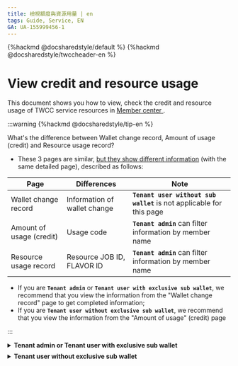 ```yaml
---
title: 檢視額度與資源用量 | en
tags: Guide, Service, EN
GA: UA-155999456-1
---
```


{%hackmd @docsharedstyle/default %}
{%hackmd @docsharedstyle/twccheader-en %}


# View credit and resource usage

This document shows you how to view, check the credit and resource usage of TWCC service resources in [<ins>Member center <i class="fa fa-question-circle fa-question-circle-for-service" aria-hidden="true"></i></ins>](https://man.twcc.ai/@twsdocs/howto-service-access-service-en).

:::warning
{%hackmd @docsharedstyle/tip-en %}

What's the difference between Wallet change record, Amount of usage (credit) and Resource usage record?

- These 3 pages are similar, <ins>but they show different information</ins> (with the same detailed page), described as follows:

| Page | Differences | Note |
| -------- | -------- | -------- |
| Wallet change record    | Information of wallet change    | **`Tenant user without sub wallet`** is not applicable  for this page   |
| Amount of usage (credit)     |  Usage code  |  **`Tenant admin`** can filter information by member name    | 
| Resource usage record     | Resource JOB ID,  FLAVOR ID  |  **`Tenant admin`** can filter information by member name    |

- If you are **`Tenant admin`** or **`Tenant user with exclusive sub wallet`**, we recommend that you view the information from the "Wallet change record" page to get completed information;
- If you are **`Tenant user without exclusive sub wallet`**, we recommend that you view the information from the "Amount of usage" (credit) page

:::

<!-- 1 start -->

<details class="docspoiler">

<summary><b>Tenant admin or Tenant user with exclusive sub wallet</b></summary>

<br>

If you are"**Tenant admin**" or "**Tenant user with exclusive sub wallet**", please follow the steps to view the wallet change records and the corresponding amount of credit usage and resource usage:

### Step 1. Choose the project 

After entering Member Center, click "**Projects**" > "**My Projects**" > choose the project you'd like to view the resource usage.


### Step 2. Wallet change record

click "**Wallet change record**" > click "**Wallet**"^[1]^ > "**Choose date**" > "**Service**"^[2]^ > click "**Transaction category**"^[3]^。


![](https://cos.twcc.ai/SYS-MANUAL/uploads/upload_043d98ab77e46b651a4b768cc7beeb54.png)


:::info

{%hackmd @docsharedstyle/note-en %}

[1] You can choose "**All(defalut)**", or "**main wallet**" or "**sub wallet**"
[2] Choose "**Taiwan Computing Cloud(TWCC)**" > Choose service (VCS, CCS...)
[3] You can choose "**All(defalut)**", or "**resource re-billing**" or "**resource re-funding**"...
:::

As shown in the picture above, this page records the time of each transaction, Service items, Amount of variance, Wallet balance... and other information.



**The following table shows an example:**：

- `2021/07/25 12:08:05` complete the wallet change, amount of variance of this transaction is `0.0784`,debit from`main wallet`；
- Change request from user `leoxxx` (supercomputer account) who use `Virtual Compute Service (VCS)` Service；
- Before this transaction, Wallet balance is `2631xxx`. After the transaction, Wallet balance becomes `2631xxxx`。


|Time |Transaction number | Service items |Modifier name (Requester) | Transaction Category | Wallet name |Wallet balance (front) (before) |Amount of variance | Wallet balance (back) (after) | |
| -------- | -------- | -------- | -------- | -------- | -------- |----- |----- |----- |----- |
|2021/07/25 12:08:05    |M54709357   | Taiwan Computing Cloud(TWCC) > Virtual Compute Service (VCS)     | leoxxx     |Resource deduction| Main wallet    |2,631xxx     |-0.0784     | 2,631xxx | detailed information |

### Step 3. detailed information

click "**detailed information**" to check Identification code, Resource use period... of this transaction.

![](https://cos.twcc.ai/SYS-MANUAL/uploads/upload_f99be53362e5bef8f191f35a02f67871.png)



</details>

<!-- Space -->

<div style="height:8px"></div>

<!-- 2. start -->

<details class="docspoiler">

<summary><b>Tenant user without exclusive sub wallet</b></summary>

<br>


If you are **`Tenant user without exclusive sub wallet`**, please follow the steps to view the amount of credit usage and resource usage:

### Step 1. choose the project 

After entering service member center, click "**Projects**" > "**My Projects**" > choose the project you'd like to view the resource usage.

![](https://cos.twcc.ai/SYS-MANUAL/uploads/upload_e94f23b75104b1c6d626db5ea910d97d.png)

### Step 2. Amount of usage(credit)

click "**Amount of usage**"(credit) > Choose"**Service**"^[1]^ > Choose "**Name**" ^[2]^ > "**Choose date**" > Choose"**Transaction Category**"^[3]^。

![](https://cos.twcc.ai/SYS-MANUAL/uploads/upload_8db976c092bb5465542af4c05bddfd6a.png)



:::info

{%hackmd @docsharedstyle/note-en %}

[1] Choose "**Taiwan Computing Cloud(TWCC)**" > Choose service (VCS, CCS...)
[2] **`Tenant user`** can only view personal information, **`Tenant Admin`** can view all members in the project by choosing Name.
[3] It's optional, or you can select "**Resource debit**" or"**Resource offset**" 
:::

As shown in the figure above, this page records the time of each usage, supercomputer account, usage information... and other information.

**The following table shows an example:**：

The system recorded an amount of credit usage at `2021/07/06 18:06:15` , User Name: `xxx` (Supercomputer account：`u3xxxx`)。


| Usage code | Time | Usage number |Supercomputer account |Name |Usage information |Detailed information |
| -------- | -------- | -------- |-------- |-------- |-------- |-------- |
|D16DD20D838A29376B8D25     | 2021/07/06 18:06:15     | M53168389     |u3xxxx    |xxx     |-16.4068    |Detailed information    |


### Step 3. Detailed information

Click "**Detailed information**" and you'll see that amount of credit usage and its corresponding Resource use period, Service ID, Resource use period...and more detailed information.


**Example**：

- VCS instance was created at at `2021/08/04 12:00:00`, VM Service name is `vmbetty0728`, VM Service ID is `2001057`
- VCS instance was deleted at :`2021/08/04 15:00:00` , Resource use period：`10800 秒(sec)`, Quota valuation is `5.3235`.

![](https://cos.twcc.ai/SYS-MANUAL/uploads/upload_f22b874a51f631c0c824fc810e38e76c.png)


</details>

<br>

